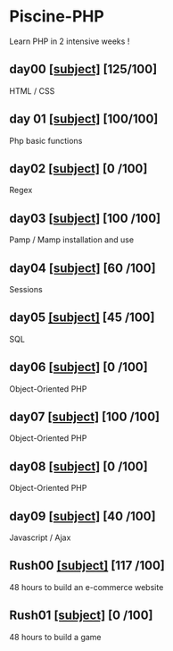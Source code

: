# Piscine-PHP
Learn PHP in 2 intensive weeks !

## day00 [[subject]](https://github.com/mdubus/Piscine-PHP/blob/master/day00/j00.pdf) [125/100]

HTML / CSS

## day 01 [[subject]](https://github.com/mdubus/Piscine-PHP/blob/master/day01/j01.pdf) [100/100]

Php basic functions

## day02 [[subject]](https://github.com/mdubus/Piscine-PHP/blob/master/day02/j02.pdf) [0 /100]

Regex

## day03 [[subject]](https://github.com/mdubus/Piscine-PHP/blob/master/day03/j03.pdf) [100 /100]

Pamp / Mamp installation and use

## day04 [[subject]](https://github.com/mdubus/Piscine-PHP/blob/master/day04/j04.pdf) [60 /100]

Sessions

## day05 [[subject]](https://github.com/mdubus/Piscine-PHP/blob/master/day05/j05.pdf) [45 /100]

SQL

## day06 [[subject]](https://github.com/mdubus/Piscine-PHP/blob/master/day06/j06.pdf) [0 /100]

Object-Oriented PHP

## day07 [[subject]](https://github.com/mdubus/Piscine-PHP/blob/master/day07/j07.fr.pdf) [100 /100]

Object-Oriented PHP

## day08 [[subject]](https://github.com/mdubus/Piscine-PHP/blob/master/day08/j08.pdf) [0 /100]

Object-Oriented PHP

## day09 [[subject]](https://github.com/mdubus/Piscine-PHP/blob/master/day09/j09.pdf) [40 /100]

Javascript / Ajax

## Rush00 [[subject]](https://github.com/mdubus/Piscine-PHP/blob/master/rush00/rush0.pdf) [117 /100]

48 hours to build an e-commerce website

## Rush01 [[subject]](https://github.com/mdubus/Piscine-PHP/blob/master/rush01/rush01.pdf) [0 /100]

48 hours to build a game
